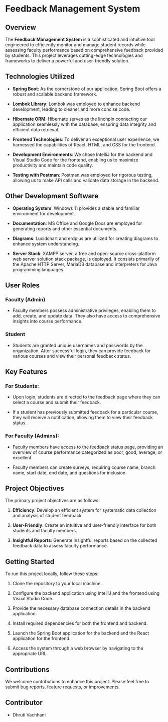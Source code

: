 # Feedback Management System

## Overview

The **Feedback Management System** is a sophisticated and intuitive tool engineered to efficiently monitor and manage student records while assessing faculty performance based on comprehensive feedback provided by students. This project leverages cutting-edge technologies and frameworks to deliver a powerful and user-friendly solution.

## Technologies Utilized

- **Spring Boot**: As the cornerstone of our application, Spring Boot offers a robust and scalable backend framework.

- **Lombok Library**: Lombok was employed to enhance backend development, leading to cleaner and more concise code.

- **Hibernate ORM**: Hibernate serves as the linchpin connecting our application seamlessly with the database, ensuring data integrity and efficient data retrieval.

- **Frontend Technologies**: To deliver an exceptional user experience, we harnessed the capabilities of React, HTML, and CSS for the frontend.

- **Development Environments**: We chose IntelliJ for the backend and Visual Studio Code for the frontend, enabling us to maximize productivity and maintain code quality.

- **Testing with Postman**: Postman was employed for rigorous testing, allowing us to make API calls and validate data storage in the backend.

## Other Development Software
- **Operating System**: Windows 11 provides a stable and familiar environment for development.

- **Documentation**: MS Office and Google Docs are employed for generating reports and other essential documents.

- **Diagrams**: Lucidchart and erdplus are utilized for creating diagrams to enhance system understanding.

- **Server Stack**: XAMPP server, a free and open-source cross-platform web server solution stack package, is deployed. It consists primarily of the Apache HTTP Server, MariaDB database and interpreters for Java programming languages.

## User Roles

### Faculty (Admin)

- Faculty members possess administrative privileges, enabling them to add, create, and update data. They also have access to comprehensive insights into course performance.

### Student

- Students are granted unique usernames and passwords by the organization. After successful login, they can provide feedback for various courses and view their personal feedback status.

## Key Features

### For Students:

- Upon login, students are directed to the feedback page where they can select a course and submit their feedback.

- If a student has previously submitted feedback for a particular course, they will receive a notification, allowing them to view their feedback status.

### For Faculty (Admins):

- Faculty members have access to the feedback status page, providing an overview of course performance categorized as poor, good, average, or excellent.

- Faculty members can create surveys, requiring course name, branch name, start date, end date, and questions for inclusion.

## Project Objectives

The primary project objectives are as follows:

1. **Efficiency**: Develop an efficient system for systematic data collection and analysis of student feedback.

2. **User-Friendly**: Create an intuitive and user-friendly interface for both students and faculty members.

3. **Insightful Reports**: Generate insightful reports based on the collected feedback data to assess faculty performance.

## Getting Started

To run this project locally, follow these steps:

1. Clone the repository to your local machine.

2. Configure the backend application using IntelliJ and the frontend using Visual Studio Code.

3. Provide the necessary database connection details in the backend application.

4. Install required dependencies for both the frontend and backend.

5. Launch the Spring Boot application for the backend and the React application for the frontend.

6. Access the system through a web browser by navigating to the appropriate URL.

## Contributions

We welcome contributions to enhance this project. Please feel free to submit bug reports, feature requests, or improvements.

## Contributor

- Dhruti Vachhani

